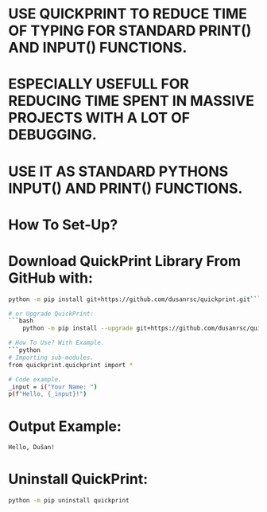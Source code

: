 # USE QUICKPRINT TO REDUCE TIME OF TYPING FOR STANDARD PRINT() AND INPUT() FUNCTIONS.
# ESPECIALLY USEFULL FOR REDUCING TIME SPENT IN MASSIVE PROJECTS WITH A LOT OF DEBUGGING.
# USE IT AS STANDARD PYTHONS INPUT() AND PRINT() FUNCTIONS.

# How To Set-Up?
# Download QuickPrint Library From GitHub with:
```bash
python -m pip install git+https://github.com/dusanrsc/quickprint.git```

# or Upgrade QuickPrint:
```bash
    python -m pip install --upgrade git+https://github.com/dusanrsc/quickprint.git```

# How To Use? With Example.
```python
# Importing sub-modules.
from quickprint.quickprint import *

# Code example.
_input = i("Your Name: ")
p(f"Hello, {_input}!")
```
# Output Example:
```bash
Hello, Dušan!
```
# Uninstall QuickPrint:
```bash
python -m pip uninstall quickprint
```